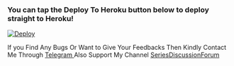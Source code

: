 ### You can tap the Deploy To Heroku button below to deploy straight to Heroku!
[![Deploy](https://www.herokucdn.com/deploy/button.svg)](https://heroku.com/deploy?template=https://github.com/rajaganapathy2000/FileRenameBot)

If you Find Any Bugs Or Want to Give Your Feedbacks Then Kindly Contact Me Through [Telegram ](https://telegram.dog/Rajaganapathy2000) 
Also Support My Channel [SeriesDiscussionForum](https://t.me/SeriesDiscussionForum)
